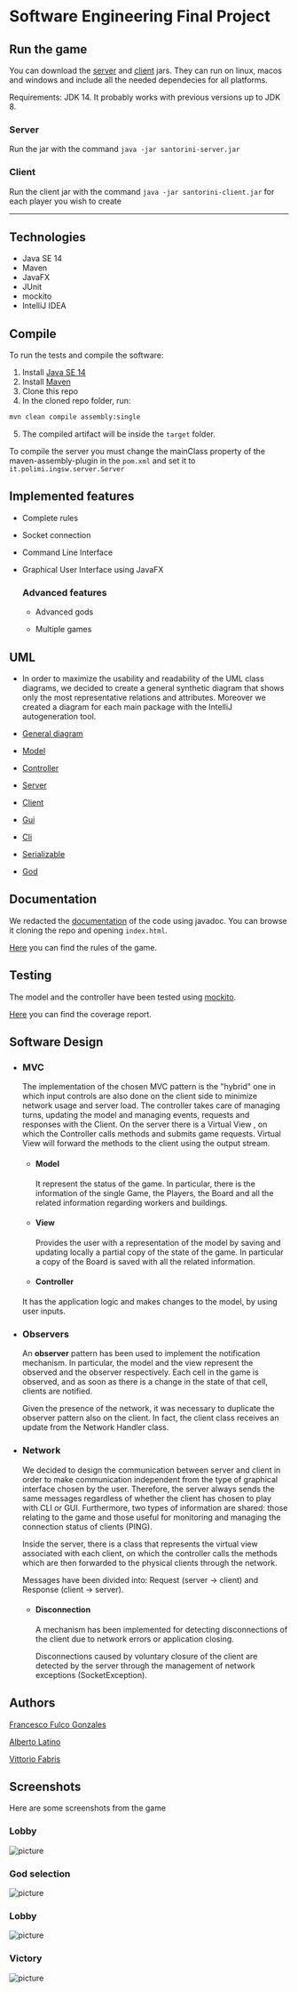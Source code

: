 # Software Engineering Final Project


## Run the game

You can download the [server](https://github.com/fulcus/ing-sw-2020-gonzales-latino-fabris/raw/master/deliveries/final/jar/santorini-server.jar) and [client](https://github.com/fulcus/ing-sw-2020-gonzales-latino-fabris/raw/master/deliveries/final/jar/santorini-client.jar) jars.
They can run on linux, macos and windows and include all the needed dependecies for all platforms.

Requirements:
JDK 14. It probably works with previous versions up to JDK 8.

### Server

Run the jar with the command `java -jar santorini-server.jar`


### Client

Run the client jar with the command `java -jar santorini-client.jar` for each player you wish to create

---

## Technologies

- Java SE 14
- Maven
- JavaFX
- JUnit
- mockito
- IntelliJ IDEA

## Compile

To run the tests and compile the software:

1. Install [Java SE 14](https://docs.oracle.com/en/java/javase/14/)
2. Install [Maven](https://maven.apache.org/install.html)
3. Clone this repo
4. In the cloned repo folder, run:
```bash
mvn clean compile assembly:single
```
5. The compiled artifact will be inside the `target` folder.

To compile the server you must change the mainClass property of the maven-assembly-plugin in the `pom.xml` and set it to `it.polimi.ingsw.server.Server`

## Implemented features ##

- Complete rules

- Socket connection

- Command Line Interface

- Graphical User Interface using JavaFX


  ### Advanced features

  - Advanced gods

  - Multiple games


## UML ##

- In order to maximize the usability and readability of the UML class diagrams, we decided to create a general synthetic diagram that shows only the most representative  relations and attributes. Moreover we created a diagram for each main package with the IntelliJ autogeneration tool. 


- <a href="https://github.com/fulcus/ing-sw-2020-gonzales-latino-fabris/blob/master/deliveries/final/uml/general.pdf"> General diagram </a>

- <a href="https://github.com/fulcus/ing-sw-2020-gonzales-latino-fabris/blob/master/deliveries/final/uml/Package%20model.png"> Model </a>

- <a href="https://github.com/fulcus/ing-sw-2020-gonzales-latino-fabris/blob/master/deliveries/final/uml/Package%20serializable.png"> Controller </a>

- <a href="https://github.com/fulcus/ing-sw-2020-gonzales-latino-fabris/blob/master/deliveries/final/uml/Package%20server.png"> Server </a>

- <a href="https://github.com/fulcus/ing-sw-2020-gonzales-latino-fabris/blob/master/deliveries/final/uml/Package%20client.png"> Client </a>

- <a href="https://github.com/fulcus/ing-sw-2020-gonzales-latino-fabris/blob/master/deliveries/final/uml/Package%20gui.png"> Gui </a>

- <a href="https://github.com/fulcus/ing-sw-2020-gonzales-latino-fabris/blob/master/deliveries/final/uml/Package%20cli.png"> Cli </a>

- <a href="https://github.com/fulcus/ing-sw-2020-gonzales-latino-fabris/blob/master/deliveries/final/uml/Package%20serializable.png"> Serializable </a>

- <a href="https://github.com/fulcus/ing-sw-2020-gonzales-latino-fabris/blob/master/deliveries/final/uml/Package%20god.png"> God </a>
  

## Documentation ##

We redacted the [documentation](https://github.com/fulcus/ing-sw-2020-gonzales-latino-fabris/tree/master/deliveries/final/javadoc) of the code using javadoc. You can browse it cloning the repo and opening `index.html`.

[Here](https://github.com/fulcus/ing-sw-2020-gonzales-latino-fabris/raw/master/deliveries/final/rules/santorini_rules.pdf) you can find the rules of the game.

## Testing ##

The model and the controller have been tested using [mockito](https://site.mockito.org/).

[Here](https://github.com/fulcus/ing-sw-2020-gonzales-latino-fabris/tree/master/deliveries/final/report) you can find the coverage report.


## Software Design ##

- ### MVC

  The implementation of the chosen MVC pattern is the "hybrid" one in which  input controls are also done on the client side to minimize network usage and server load. The controller takes care of managing turns, updating the model and managing events, requests and responses with the Client. On the server there is a Virtual View , on which the Controller calls methods and submits game requests. Virtual View will forward the methods to the client using the output stream.


  - #### Model

    It represent the status of the game. In particular, there is the information of the single Game, the Players, the Board and all the related information regarding workers and buildings.

 
  - #### View

    Provides the user with a representation of the model by saving and updating locally a partial copy of the state of the game. In particular a copy of the Board is saved with all the related information.


  - #### Controller

  It has the application logic and makes changes to the model, by using user inputs.


- ### Observers

  An __observer__ pattern has been used to implement the notification mechanism. In particular, the model and the view represent the observed and the observer respectively. Each cell in the game is observed, and as soon as there is a change in the state of that cell, clients are notified.


  Given the presence of the network, it was necessary to duplicate the observer pattern also on the client. In fact, the client class receives an update from the Network Handler class.

- ### Network

  We decided to design the communication between server and client in order to make communication independent from the type of graphical interface chosen by the user. Therefore, the server always sends the same messages regardless of whether the client has chosen to play with CLI or GUI. Furthermore, two types of information are shared: those relating to the game and those useful for monitoring and managing the connection status of clients (PING).
  

  Inside the server, there is a class that represents the virtual view associated with each client, on which the controller calls the methods which are then forwarded to the physical clients through the network.

  Messages have been divided into: Request (server -> client) and Response (client -> server).


  - #### Disconnection  

    A mechanism has been implemented for detecting disconnections of the client due to network errors or application closing.

    Disconnections caused by voluntary closure of the client are detected by the server through the management of network exceptions (SocketException).

## Authors


[Francesco Fulco Gonzales](https://github.com/fulcus)

[Alberto Latino](https://github.com/albertolatino)

[Vittorio Fabris](https://github.com/VittoFab)

## Screenshots
Here are some screenshots from the game

### Lobby
![picture](src/main/resources/screenshots/lobby.png)
### God selection
![picture](src/main/resources/screenshots/gods.png)
### Lobby
![picture](src/main/resources/screenshots/board.png)
### Victory 
![picture](src/main/resources/screenshots/victory.png)


